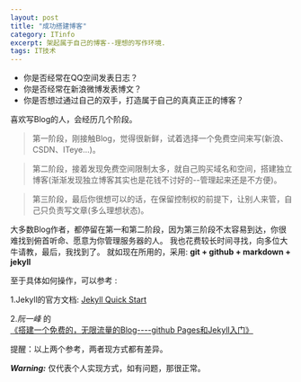 ```yaml
---
layout: post
title: "成功搭建博客"
category: ITinfo
excerpt: 架起属于自己的博客--理想的写作环境.
tags: IT技术
---
```


*	你是否经常在QQ空间发表日志？
*	你是否经常在新浪微博发表博文？
*	你是否想过通过自己的双手，打造属于自己的真真正正的博客？

喜欢写Blog的人，会经历几个阶段。

> 第一阶段，刚接触Blog，觉得很新鲜，试着选择一个免费空间来写(新浪、CSDN、ITeye...)。

> 第二阶段，接着发现免费空间限制太多，就自己购买域名和空间，搭建独立博客(渐渐发现独立博客其实也是花钱不讨好的--管理起来还是不方便)。

> 第三阶段，最后你很想可以的话，在保留控制权的前提下，让别人来管，自己只负责写文章(多么理想状态)。

大多数Blog作者，都停留在第一和第二阶段，因为第三阶段不太容易到达，你很难找到俯首听命、愿意为你管理服务器的人。
我也花费较长时间寻找，向多位大牛请教，最后，我找到了。
就如现在所用的，采用: <strong>git + github + markdown + jekyll</strong>

至于具体如何操作，可以参考 :

1.Jekyll的官方文档: <a href="http://jekyllbootstrap.com/usage/jekyll-quick-start.html">Jekyll Quick Start</a>

2.*阮一峰* 的<a href="http://www.ruanyifeng.com/blog/2012/08/blogging_with_jekyll.html">《搭建一个免费的，无限流量的Blog----github Pages和Jekyll入门》</a>

提醒：以上两个参考，两者现方式都有差异。

***Warning:*** 仅代表个人实现方式，如有问题，那很正常。